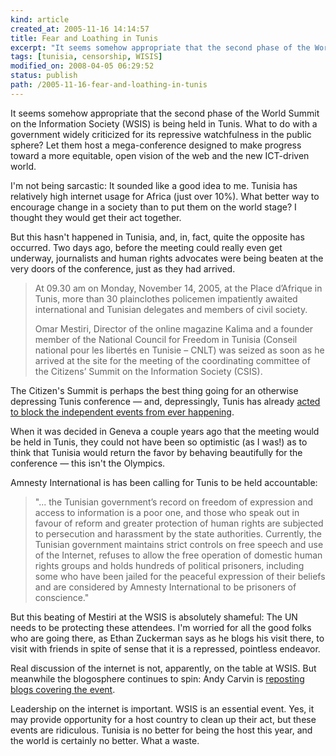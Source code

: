 ```yaml
---
kind: article
created_at: 2005-11-16 14:14:57
title: Fear and Loathing in Tunis
excerpt: "It seems somehow appropriate that the second phase of the World Summit on the Information Society (WSIS) is being held in Tunis."
tags: [tunisia, censorship, WISIS]
modified_on: 2008-04-05 06:29:52
status: publish 
path: /2005-11-16-fear-and-loathing-in-tunis
---
```


<p>It seems somehow appropriate that the second phase of the World Summit on the Information Society (WSIS) is being held in Tunis. What to do with a government widely criticized for its repressive watchfulness in the public sphere? Let them host a mega-conference designed to make progress toward a more equitable, open vision of the web and the new ICT-driven world.</p><p>I'm not being sarcastic: It sounded like a good idea to me. Tunisia has relatively high internet usage for Africa (just over 10%). What better way to encourage change in a society than to put them on the world stage? I thought they would get their act together. </p>

<p>But this hasn't happened in Tunisia, and, in, fact, quite the opposite has occurred. Two days ago, before the meeting could really even get underway, journalists and human rights advocates were being beaten at the very doors of the conference, just as they had arrived. </p>

<blockquote class="large"><p>
At 09.30 am on Monday, November 14, 2005, at the Place d&rsquo;Afrique in Tunis, more than 30 plainclothes policemen impatiently awaited international and Tunisian delegates and members of civil society.</p><p>Omar Mestiri, Director of the online magazine Kalima and a founder member of the National Council for Freedom in Tunisia (Conseil national pour les libert&eacute;s en Tunisie &#8211; CNLT) was seized as soon as he arrived at the site for the meeting of the coordinating committee of the Citizens&rsquo; Summit on the Information Society (CSIS).</p></blockquote><p> The Citizen's Summit is perhaps the best thing going for an otherwise depressing Tunis conference &mdash; and, depressingly, Tunis has already <a href="http://www.alertnet.org/thenews/newsdesk/HRW/d41d8cd98f00b204e9800998ecf8427e.htm">acted to block the independent events from ever happening</a>. </p><p>When it was decided in Geneva a couple years ago that the meeting would be held in Tunis, they could not have been so optimistic (as I was!) as to think that Tunisia would return the favor by behaving beautifully for the conference &mdash; this isn't the Olympics. </p><p>Amnesty International is has been calling for Tunis to be held accountable: 
</p><blockquote class="large"><p>"... the Tunisian government&rsquo;s record on freedom of expression and access to information is a poor one, and those who speak out in favour of reform and greater protection of human rights are subjected to persecution and harassment by the state authorities. Currently, the Tunisian government maintains strict controls on free speech and use of the Internet, refuses to allow the free operation of domestic human rights groups and holds hundreds of political prisoners, including some who have been jailed for the peaceful expression of their beliefs and are considered by Amnesty International to be prisoners of conscience."</p></blockquote><p>But this beating of Mestiri at the WSIS is absolutely shameful: The UN needs to be protecting these attendees. I'm worried for all the good folks who are going there, as Ethan Zuckerman says as he blogs his visit there, to visit with friends in spite of sense that it is a repressed, pointless endeavor.</p><p>Real discussion of the internet is not, apparently, on the table at WSIS. But meanwhile the blogosphere continues to spin: Andy Carvin is <a href="http://www.edwebproject.org/wsisblogs/">reposting blogs covering the event</a>.</p><p>Leadership on the internet is important. WSIS is an essential event. Yes, it may provide opportunity for a host country to clean up their act, but these events are ridiculous. Tunisia is no better for being the host this year, and the world is certainly no better. What a waste. 
</p>